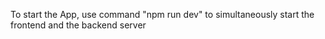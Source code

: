 To start the App, use command "npm run dev" to simultaneously start the frontend and the backend server
